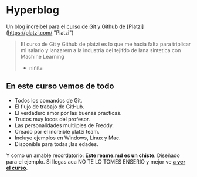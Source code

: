 # Hyperblog
Un blog increibel para el[ curso de Git y Github](https://platzi.com/cursos/git-githubs/ "curso de giy y github") de [Platzi] (https://platzi.com/ "Platzi")
>El curso de Git y Github de platzi es lo que me hacia falta para triplicar mi salario y lanzarem a la industria del tejifdo de lana sintetica con Machine Learning
> - niñita

## En este curso vemos de todo
* Todos los comandos de Git.
* El flujo de trabajo de GitHub.
* El verdadero amor por las buenas practicas.
* Trucos muy locos del profesor.
* Las personalidades multilples de Freddy.
* Creado por el increible platzi team.
* Incluye ejemplos en Windows, Linux y Mac.
* Disponible para todas ;las edades.

Y como un amable recordatorio: **Este reame.md es un chiste**. Diseñado para el ejemplo. Si llegas aca NO TE LO TOMES ENSERIO y mejor ve [**a ver el curso**](https://platzi.com/cursos/git-github/ "a ver el cuso").